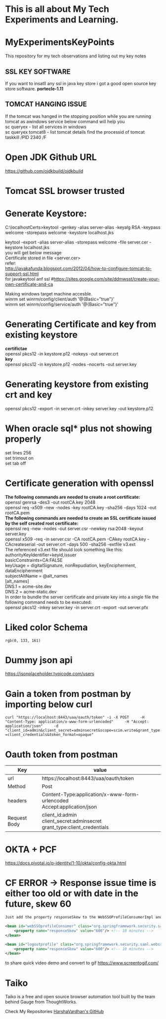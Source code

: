 # This is all about My Tech Experiments and Learning.



# MyExperimentsKeyPoints

This repository for my tech observations and listing out my key notes
<h2>SSL KEY SOFTWARE</h2>
If you want to insatll any ssl in java key store i got a good open source key store software.
<b>portecle-1.11</b>
<h2>TOMCAT HANGING ISSUE</h2>
If the tomcat was hanged in the stopping position while you are running tomcat as awindows service below command will help you<br>
sc queryex - list all services in windows<br>
sc queryex tomcat8 - list tomcat details find the processid of tomcat<br>
taskkill /PID 2340 /F

# Open JDK Github URL
https://github.com/ojdkbuild/ojdkbuild

# Tomcat SSL browser trusted

# Generate Keystore:
C:\localhostCerts>keytool -genkey -alias server-alias -keyalg RSA -keypass welcome -storepass welcome -keystore localhost.jks<br>

keytool -export -alias server-alias -storepass welcome -file server.cer -keystore localhost.jks <br>
you will get below message<br>
Certificate stored in file <server.cer><br>
refer:<br>
http://javakafunda.blogspot.com/2012/04/how-to-configure-tomcat-to-support-ssl.html<br>
for javakeytool anf ssl
#https://sites.google.com/site/ddmwsst/create-your-own-certificate-and-ca<br>


Making windows target machine accesble.<br>
winrm set winrm/config/client/auth '@{Basic="true"}'<br>
winrm set winrm/config/service/auth '@{Basic="true"}'<br>

# Generating Certificate and key from existing keystore
<b>certifictae</b> <br>
openssl pkcs12 -in keystore.p12  -nokeys -out server.crt <br>
<b>key</b><br>
openssl pkcs12 -in keystore.p12  -nodes -nocerts -out server.key<br>
 
# Generating keystore from existing crt and key
openssl pkcs12 -export -in server.crt -inkey server.key -out keystore.p12

# When oracle sql* plus not showing properly
set lines 256 <br>
set trimout on <br>
set tab off <br>

# Certificate generation with openssl
<b>The following commands are needed to create a root certificate:</b><br>
openssl genrsa -des3 -out rootCA.key 2048<br>
openssl req -x509 -new -nodes -key rootCA.key -sha256 -days 1024  -out rootCA.pem<br>
<b>The following commands are needed to create an SSL certificate issued by the self created root certificate:</b><br>
openssl req -new -nodes -out server.csr -newkey rsa:2048 -keyout server.key<br>
openssl x509 -req -in server.csr -CA rootCA.pem -CAkey rootCA.key -CAcreateserial -out server.crt -days 500 -sha256 -extfile v3.ext<br>
The referenced v3.ext file should look something like this:<br>
authorityKeyIdentifier=keyid,issuer<br>
basicConstraints=CA:FALSE<br>
keyUsage = digitalSignature, nonRepudiation, keyEncipherment, dataEncipherment<br>
subjectAltName = @alt_names<br>
[alt_names]<br>
DNS.1 = acme-site.dev<br>
DNS.2 = acme-static.dev<br>
In order to bundle the server certificate and private key into a single file the following command needs to be executed:<br>
openssl pkcs12 -inkey server.key -in server.crt -export -out server.pfx<br>

# Liked color Schema
`rgb(0, 133, 161)
`
# Dummy json api
https://jsonplaceholder.typicode.com/users



# Gain a token from postman by importing below curl

`
curl "https://localhost:8443/uaa/oauth/token" -i -X POST     -H "Content-Type: application/x-www-form-urlencoded"     -H "Accept: application/json"     -d "client_id=admin&client_secret=adminsecret&scope=scim.write&grant_type=client_credentials&token_format=opaque"
`
# Oauth token from postman

Key          | value
------------ | -------------
url          |https://localhost:8443/uaa/oauth/token 
Method       |Post
headers      |Content-Type:application/x-www-form-urlencoded<br/>Accept:application/json
Request Body |client_id:admin<br/>client_secret:adminsecret<br/>grant_type:client_credentials

# OKTA + PCF
https://docs.pivotal.io/p-identity/1-10/okta/config-okta.html

# CF ERROR -> Response issue time is either too old or with date in the future, skew 60
```xml
Just add the property responseSkew to the WebSSOProfileConsumerImpl and SingleLogoutProfileImpl beans:

<bean id="webSSOprofileConsumer" class="org.springframework.security.saml.websso.WebSSOProfileConsumerImpl">
    <property name="responseSkew" value="600"/> <!-- 10 minutes -->
</bean>

<bean id="logoutprofile" class="org.springframework.security.saml.websso.SingleLogoutProfileImpl">
    <property name="responseSkew" value="600"/> <!-- 10 minutes -->
</bean>
```
to share quick video demo and convert to gif 
https://www.screentogif.com/

# Taiko
Taiko is a free and open source browser automation tool built by the team behind Gauge from ThoughtWorks.

Check My Repositories [HarshaVardhan's GitHub](https://github.com/HarshaVardhanAcharyAthaluri) 
